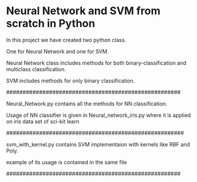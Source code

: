 # Neural Network and SVM from scratch in Python
In this project we have created two python class.

One for Neural Network and one for SVM.

Neural Network class includes methods for both binary-classification and multiclass classification.

SVM includes methods for only binary classification.

#####################################################

Neural_Network.py contains all the methods for NN classification.

Usage of NN classifier is given in Neural_network_iris.py where it is applied on iris data set of sci-kit learn

######################################################

svm_with_kernel.py contains SVM implementaion with kernels like RBF and Poly.

example of its usage is contained in the same file

#####################################################
